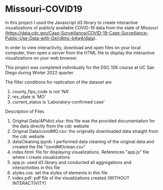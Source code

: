 # Missouri-COVID19
In this project I used the Javascript d3 library to create interactive visualizations of publicly available COVID-19 data from the state of Missouri (https://data.cdc.gov/Case-Surveillance/COVID-19-Case-Surveillance-Public-Use-Data-with-Ge/n8mc-b4w4/data).

In order to view interactivity, download and open files on your local computer, then open a server from the HTML file to display the interactive visualizations on your web browser.

This project was completed individually for the DSC 106 course at UC San Diego during Winter 2022 quarter. 

The filter conditions for replication of the dataset are 
1) county_fips_code is not ‘NA’
2) res_state is ‘MO’
3) current_status is ‘Laboratory-confirmed case’


Description of Files
1) Original Data/APIdict.xlsx: this file was the provided documentation for the data directly from the cdc website
2) Original Data/covidMO.csv: the originally downloaded data straight from the cdc website
3) dataCleaning.ipynb: I performed data cleaning of the original data and created the file "covidMOclean.csv"
4) index.html: file for displaying visualizations. References "app.js" file where I create visualizations
5) app.js: used d3 library and conducted all aggregations and interactivities in this file
6) styles.css: set the styles of elements in this file
7) index.pdf: pdf file of the visualizations created (WITHOUT INTERACTIVITY)

